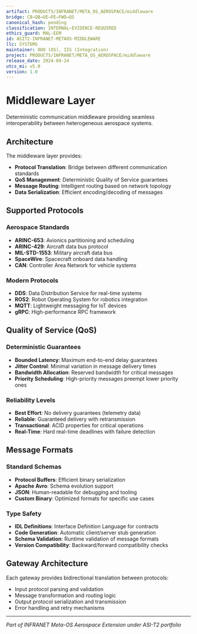 ```yaml
---
artifact: PRODUCTS/INFRANET/META_OS_AEROSPACE/middleware
bridge: CB→QB→UE→FE→FWD→QS
canonical_hash: pending
classification: INTERNAL–EVIDENCE-REQUIRED
ethics_guard: MAL-EEM
id: ASIT2-INFRANET-METAOS-MIDDLEWARE
llc: SYSTEMS
maintainer: OOO (OS), IIS (Integration)
project: PRODUCTS/INFRANET/META_OS_AEROSPACE/middleware
release_date: 2024-09-24
utcs_mi: v5.0
version: 1.0
---
```


# Middleware Layer

Deterministic communication middleware providing seamless interoperability between heterogeneous aerospace systems.

## Architecture

The middleware layer provides:
- **Protocol Translation**: Bridge between different communication standards
- **QoS Management**: Deterministic Quality of Service guarantees
- **Message Routing**: Intelligent routing based on network topology
- **Data Serialization**: Efficient encoding/decoding of messages

## Supported Protocols

### Aerospace Standards
- **ARINC-653**: Avionics partitioning and scheduling
- **ARINC-429**: Aircraft data bus protocol
- **MIL-STD-1553**: Military aircraft data bus
- **SpaceWire**: Spacecraft onboard data handling
- **CAN**: Controller Area Network for vehicle systems

### Modern Protocols
- **DDS**: Data Distribution Service for real-time systems
- **ROS2**: Robot Operating System for robotics integration
- **MQTT**: Lightweight messaging for IoT devices
- **gRPC**: High-performance RPC framework

## Quality of Service (QoS)

### Deterministic Guarantees
- **Bounded Latency**: Maximum end-to-end delay guarantees
- **Jitter Control**: Minimal variation in message delivery times
- **Bandwidth Allocation**: Reserved bandwidth for critical messages
- **Priority Scheduling**: High-priority messages preempt lower priority ones

### Reliability Levels
- **Best Effort**: No delivery guarantees (telemetry data)
- **Reliable**: Guaranteed delivery with retransmission
- **Transactional**: ACID properties for critical operations
- **Real-Time**: Hard real-time deadlines with failure detection

## Message Formats

### Standard Schemas
- **Protocol Buffers**: Efficient binary serialization
- **Apache Avro**: Schema evolution support
- **JSON**: Human-readable for debugging and tooling
- **Custom Binary**: Optimized formats for specific use cases

### Type Safety
- **IDL Definitions**: Interface Definition Language for contracts
- **Code Generation**: Automatic client/server stub generation
- **Schema Validation**: Runtime validation of message formats
- **Version Compatibility**: Backward/forward compatibility checks

## Gateway Architecture

Each gateway provides bidirectional translation between protocols:
- Input protocol parsing and validation
- Message transformation and routing logic
- Output protocol serialization and transmission
- Error handling and retry mechanisms

---

*Part of INFRANET Meta-OS Aerospace Extension under ASI-T2 portfolio*